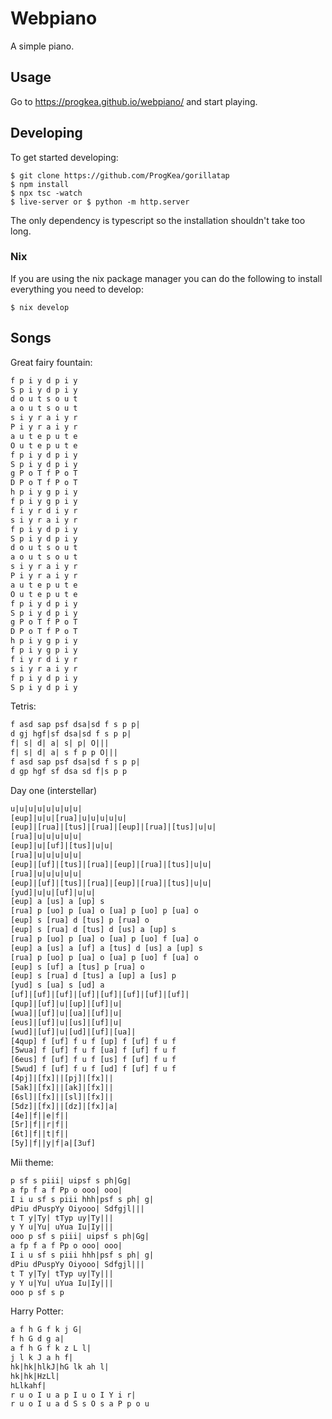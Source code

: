 # Webpiano

A simple piano.

## Usage

Go to https://progkea.github.io/webpiano/ and start playing.

## Developing

To get started developing:
``` console
$ git clone https://github.com/ProgKea/gorillatap
$ npm install
$ npx tsc -watch
$ live-server or $ python -m http.server
```

The only dependency is typescript so the installation shouldn't take too long.

### Nix

If you are using the nix package manager you can do the following to install everything you need to develop:
``` console
$ nix develop
```

## Songs

Great fairy fountain:

``` txt
f p i y d p i y
S p i y d p i y
d o u t s o u t
a o u t s o u t
s i y r a i y r
P i y r a i y r
a u t e p u t e
O u t e p u t e
f p i y d p i y
S p i y d p i y
g P o T f P o T
D P o T f P o T
h p i y g p i y
f p i y g p i y
f i y r d i y r
s i y r a i y r
f p i y d p i y
S p i y d p i y
d o u t s o u t
a o u t s o u t
s i y r a i y r
P i y r a i y r
a u t e p u t e
O u t e p u t e
f p i y d p i y
S p i y d p i y
g P o T f P o T
D P o T f P o T
h p i y g p i y
f p i y g p i y
f i y r d i y r
s i y r a i y r
f p i y d p i y
S p i y d p i y
```

Tetris:

``` txt
f asd sap psf dsa|sd f s p p|
d gj hgf|sf dsa|sd f s p p|
f| s| d| a| s| p| O|||
f| s| d| a| s f p p O|||
f asd sap psf dsa|sd f s p p|
d gp hgf sf dsa sd f|s p p
```

Day one (interstellar)

``` txt
u|u|u|u|u|u|u|u|
[eup]|u|u|[rua]|u|u|u|u|u|
[eup]|[rua]|[tus]|[rua]|[eup]|[rua]|[tus]|u|u|
[rua]|u|u|u|u|u|
[eup]|u|[uf]|[tus]|u|u|
[rua]|u|u|u|u|u|
[eup]|[uf]|[tus]|[rua]|[eup]|[rua]|[tus]|u|u|
[rua]|u|u|u|u|u|
[eup]|[uf]|[tus]|[rua]|[eup]|[rua]|[tus]|u|u|
[yud]|u|u|[uf]|u|u|
[eup] a [us] a [up] s
[rua] p [uo] p [ua] o [ua] p [uo] p [ua] o
[eup] s [rua] d [tus] p [rua] o
[eup] s [rua] d [tus] d [us] a [up] s
[rua] p [uo] p [ua] o [ua] p [uo] f [ua] o
[eup] a [us] a [uf] a [tus] d [us] a [up] s
[rua] p [uo] p [ua] o [ua] p [uo] f [ua] o
[eup] s [uf] a [tus] p [rua] o
[eup] s [rua] d [tus] a [up] a [us] p
[yud] s [ua] s [ud] a
[uf]|[uf]|[uf]|[uf]|[uf]|[uf]|[uf]|[uf]|
[qup]|[uf]|u|[up]|[uf]|u|
[wua]|[uf]|u|[ua]|[uf]|u|
[eus]|[uf]|u|[us]|[uf]|u|
[wud]|[uf]|u|[ud]|[uf]|[ua]|
[4qup] f [uf] f u f [up] f [uf] f u f
[5wua] f [uf] f u f [ua] f [uf] f u f
[6eus] f [uf] f u f [us] f [uf] f u f
[5wud] f [uf] f u f [ud] f [uf] f u f
[4pj]|[fx]||[pj]|[fx]||
[5ak]|[fx]||[ak]|[fx]||
[6sl]|[fx]||[sl]|[fx]||
[5dz]|[fx]||[dz]|[fx]|a|
[4e]|f||e|f||
[5r]|f||r|f||
[6t]|f||t|f||
[5y]|f||y|f|a|[3uf]
```

Mii theme:

``` txt
p sf s piii| uipsf s ph|Gg|
a fp f a f Pp o ooo| ooo|
I i u sf s piii hhh|psf s ph| g|
dPiu dPuspYy Oiyooo| Sdfgjl|||
t T y|Ty| tTyp uy|Ty|||
y Y u|Yu| uYua Iu|Iy|||
ooo p sf s piii| uipsf s ph|Gg|
a fp f a f Pp o ooo| ooo|
I i u sf s piii hhh|psf s ph| g|
dPiu dPuspYy Oiyooo| Sdfgjl|||
t T y|Ty| tTyp uy|Ty|||
y Y u|Yu| uYua Iu|Iy|||
ooo p sf s p
```

Harry Potter:
``` txt
a f h G f k j G|
f h G d g a|
a f h G f k z L l|
j l k J a h f|
hk|hk|hlkJ|hG lk ah l|
hk|hk|HzLl|
hLlkahf|
r u o I u a p I u o I Y i r|
r u o I u a d S s O s a P p o u
```
